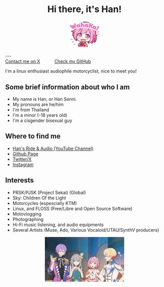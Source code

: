 <h1 style="text-align: center;">Hi there, it's Han!</h1>
<p align="center">
  <img src="img/EmuOtori2.webp" alt="EmuOtoriWahaha" width="20%"/>
</p>
---

<div class="text-center">
<a href="https://x.com/senni_han">Contact me on X</a>&emsp;&emsp;&emsp;
<a href="https://github.com/senni-han">Check my GitHub</a>
</div>

I'm a linux enthusiast audiophile motorcyclist, nice to meet you!<br/>


## Some brief information about who I am

- My name is Han, or Han Senni.
- My pronouns are he/him
- I'm from Thailand
- I'm a minor (-18 years old)
- I'm a cisgender bisexual guy

## Where to find me 

- [Han's Ride & Audio (YouTube Channel)](https://youtube.com/@han_ride_audio)
- [Github Page](https://github.com/senni-han)
- [Twitter/X](https://x.com/senni_han)
- [Instagram](https://instagram.com/senni_han)

## Interests

- PRSK/PJSK (Project Sekai) (Global)
- Sky: Children Of the Light
- Motorcycles (espescially KTM)
- Linux, and FLOSS (Free/Libre and Open Source Software)
- Motovlogging
- Photographing
- Hi-Fi music listening, and audio equipments
- Several Artists (Muse, Ado, Various Vocaloid/UTAU/SynthV producers)

<p align="center">
  <img src="img/wxs.gif" alt="WxSbanner" width="50%"/>
</p>

